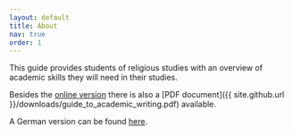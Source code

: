 ```yaml
---
layout: default
title: About
nav: true
order: 1
---
```


This guide provides students of religious studies with an overview of academic skills they will need in their studies.

Besides the [online version](contents) there is also a [PDF document]({{ site.github.url }}/downloads/guide_to_academic_writing.pdf) available.

A German version can be found [here](/wissenschaftliches-arbeiten/). 
